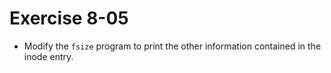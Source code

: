 # Exercise 8-05

- Modify the `fsize` program to print the other information contained in the inode entry.
